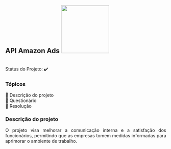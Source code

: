## API Amazon Ads <img src="https://github.com/brunacpg/API_amazon_ads/assets/103262900/216a762b-7795-4d10-bd77-e75c6779ce0c" width="150" height="150">

<br> Status do Projeto: :heavy_check_mark: 

### Tópicos 

:small_blue_diamond: Descrição do projeto
<br>:small_blue_diamond: Questionário
<br>:small_blue_diamond: Resolução

### Descrição do projeto 

<p align="justify">
O projeto visa melhorar a comunicação interna e a satisfação dos funcionários, permitindo que as empresas tomem medidas informadas para aprimorar o ambiente de trabalho.

 
